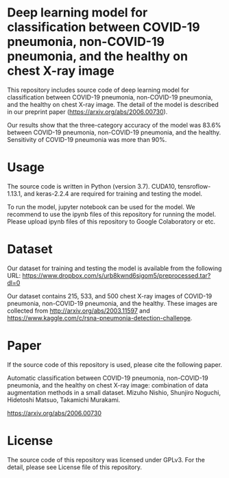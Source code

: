 # Deep learning model for classification between COVID-19 pneumonia, non-COVID-19 pneumonia, and the healthy on chest X-ray image

This repository includes source code of deep learning model for classification between COVID-19 pneumonia, non-COVID-19 pneumonia, and the healthy on chest X-ray image. The detail of the model is described in our preprint paper (https://arxiv.org/abs/2006.00730).

Our results show that the three-category accuracy of the model was 83.6% between COVID-19 pneumonia, non-COVID-19 pneumonia, and the healthy. Sensitivity of COVID-19 pneumonia was more than 90%. 


# Usage
The source code is written in Python (version 3.7). 
CUDA10, tensroflow-1.13.1, and keras-2.2.4 are required for training and testing the model. 

To run the model, jupyter notebook can be used for the model. 
We recommend to use the ipynb files of this repository for running the model. 
Please upload ipynb files of this repository to Google Colaboratory or etc.


# Dataset 
Our dataset for training and testing the model is available from the following URL: https://www.dropbox.com/s/urb8kwnd6sigom5/preprocessed.tar?dl=0 

Our dataset contains 215, 533, and 500 chest X-ray images of COVID-19 pneumonia, non-COVID-19  pneumonia,  and  the  healthy. 
These images are collected from http://arxiv.org/abs/2003.11597 and https://www.kaggle.com/c/rsna-pneumonia-detection-challenge.


# Paper 
If the source code of this repository is used, please cite the following paper.

Automatic classification between COVID-19 pneumonia, non-COVID-19 pneumonia, and the healthy on chest X-ray image: combination of data augmentation methods in a small dataset.
Mizuho Nishio, Shunjiro Noguchi, Hidetoshi Matsuo, Takamichi Murakami.

https://arxiv.org/abs/2006.00730


# License
The source code of this repository was licensed under GPLv3. 
For the detail, please see License file of this repository. 


